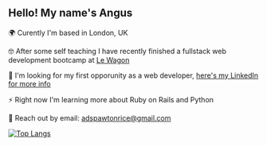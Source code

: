 ## Hello! My name's Angus

🌍 Curently I'm based in London, UK 

🤓 After some self teaching I have recently finished a fullstack web development bootcamp at [Le Wagon](https://github.com/lewagon)

👋 I'm looking for my first opporunity as a web developer, [here's my LinkedIn for more info](https://www.linkedin.com/in/angus-spawton-rice-7866762b/)

⚡ Right now I'm learning more about Ruby on Rails and Python

📨 Reach out by email: adspawtonrice@gmail.com

[![Top Langs](https://github-readme-stats.vercel.app/api/top-langs/?username=AngusDSR&theme=tokyonight)](https://github.com/anuraghazra/github-readme-stats)
